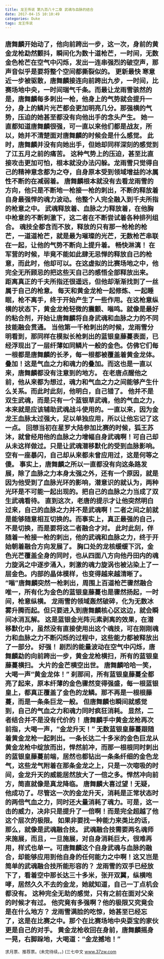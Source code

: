 ```yaml
---
title: 龙王传说 第九百八十二章 武魂与血脉的结合
date: 2017-04-15 10:10:49
categories: Duke
tags: 龙王传说
---
```


唐舞麟开始动了，他向前跨出一步，这一次，身前的黄金龙枪勐然颤抖，瞬间化为数十道枪芒，一时间，无数金色枪芒在空气中闪烁，发出一连串强烈的破空声，那声音似乎是要将整个空间都撕裂似的。 更新最快
寒意近一步被驱散，唐舞麟接连向前跨出九步，一时间，比赛场地中央，一时间瑞气千条。而最让龙雨雪骇然的是，唐舞麟每多刺出一枪，他身上的气势就会提升一分，身上的鳞片光芒都会更加明亮几分。那强横的气势，压迫的她甚至都没有向他出手的念头产生。
她一直都知道唐舞麟很强，可一直以来他们都是战友，所以，她并不清楚面对唐舞麟的时候会是什么感觉。
此时，唐舞麟并没有向她出手，但她却同样深刻的感觉到了江五月之前的痛苦。
这种气势上的压迫，甚至比直接攻击更加可怕，根本就没办法闪躲。龙雨雪只觉得自己的精神意念都为之夺，自身原本受到领域增益的冰属性不断的在减弱着。
唐舞麟根本就没有去看龙雨雪的方向，他只是不断地一枪接一枪的刺出，不断的释放着自身最强悍的魂力波动。他整个人完全融入到千夫所指的枪意之中。
武魂释放着、血脉之力释放着，在他胸中枪意的不断刺激下，这二者在不断尝试着各种排列组合。
魂技全都含而不放，释放的只有那一枪枪的枪芒，一道道枪芒，就是最为璀璨的光芒，无数枪芒串联在一起，让他的气势不断向上提升着。
畅快淋漓！
在军营的时候，毕竟不能如此肆无忌惮的释放自己的枪意，而此时，他却可以。在这虚拟的比赛场地之中，他完全无所顾忌的把这些天自己的感悟全部释放出来。
距离真正的千夫所指还很遥远，但他却渐渐找到了一丝属于自己的枪意。
每天和黄金龙枪一起修炼、一起睡眠，枪不离手，终于开始产生了一些作用。在这枪意纵横的状态下，黄金龙枪轻微的震颤、嗡鸣。就像是最好的粘合剂，开始让唐舞麟将自身武魂和血脉之力的不同技能融会贯通。
当他第一千枪刺出的时候，龙雨雪分明看到，那同样在模拟长枪刺出的蓝银皇藤蔓表面，已经浮现出了一层纤薄如同鳞片一般的金色。仿佛它们每一根都是唐舞麟的长矛，每一根都被覆盖着黄金龙体。
叠加！这是气血之力和魂力的叠加。而这也是一直以来，唐舞麟都没有注意到的地方。
在老唐点醒他之前，他从来都为想过，魂力和气血之力之间能够产生什么关系。而此时此刻，他明白，自己错了。
他并不是双生武魂，而是只有一个蓝银草武魂，他的气血之力，本来就是应该辅助武魂战斗使用的。一直以来，因为金龙王血脉太过强大，足以单独应用，所以让他忘记了这一点。
回想当初在星罗大陆参加比赛的时候，狐王苏沐，就曾经用他的血脉之力增幅自身武魂啊！可自己却从未这样做过。只是让武魂潜移默化的受到血脉影响。
空有一座暴闪，自己却从来都未曾应用过，这是何等之傻。
事实上，唐舞麟之所以一直都没有向这条路发展，除了血脉之力本身太强之外，还有一个原因，就是因为他受到了血脉光环的影响，潜意识的就认为，两种光环是不可能一起出现的。把自己的血脉之力当成了双生武魂看待。
直到这次，老唐的提示才让他突然明白过来，自己的血脉之力并不是武魂啊！二者之间之前就是能够随意相互切换的。而事实上，真正最强的自己，不是切换，而是要将这二者融合才对。
此时此刻，伴随着一枪接一枪的刺出，他的武魂和血脉之力，终于开始朝着融合方向发展了。
胸口处的龙核缓缓下沉，金色光芒覆盖全身的同时，也从四面八方向他丹田内的魂力旋涡之中逐步涌入，刺激的魂力旋涡也被沾染上了一层金色。内部的晶体模样，也变得越来越清晰了。
“嗡”唐舞麟突然一枪刺出，周围上百道枪芒骤然融合唯一，所有化为金色的蓝银皇藤蔓也是骤然扬起，一时间，枪意纵横。
龙雨雪的领域轰然破碎，化为无数冰雾升腾而起。但只要进入到唐舞麟核心区这边，就会瞬间冰消瓦解。
这是蓝银金光阵元素剥离的效果，在潜移默化中，虽然没有直接使用出这个魂技，可在刚刚魂力和血脉之力不断闪烁的过程中，这些能力都被释放出了一部分。
好强！
剧烈的能量波动在空气中闪烁，唐舞麟勐的向前跨出一步，黄金龙枪横扫，所有的蓝银皇藤蔓横扫。
大片的金芒横空出世。
唐舞麟哈哈一笑，大喝一声“黄金龙体！”
刹那间，所有蓝银皇藤蔓全都亮了起来，原本纤薄的金色骤然变得强盛，每一根蓝银皇上，都真正覆盖了金色的龙鳞。那不再是一根根藤蔓，而是一条条巨龙一般。
但唐舞麟也瞬间就感觉到，自己的气血之力和魂力同时疯狂消耗。
显然，二者结合并不是没有代价的！
唐舞麟手中黄金龙枪再次前指，大喝一声，“金龙升天！”
无数蓝银皇藤蔓跟随着黄金龙枪一起刺出。一条长达二十多米的金色巨龙从黄金龙枪中绽放而出，悍然前冲，而那一根根同时刺出的蓝银皇藤蔓前端，居然也都钻出一条条纤细的金色龙气，这些龙气附着在那条金龙之上，只是一次唿吸的时间，金龙升天的威能居然放大了一倍之多。悍然冲向前方，简直就像是真龙降临。
唐舞麟大喜过望！无疑，他成功了。尽管这一次的金龙升天，消耗是正常状态时的两倍气血之力，同时还大量消耗了魂力。可是，这一击的威力，决非只是提升了一倍啊！而是完全超越了他这个层次的极限。
如果非要找一种能力来类比的话，那么，就像是武魂融合技。
武魂融合技需要两名魂师来施展，而且，一旦施展，对自身消耗巨大，很难再用，样式也单一。可唐舞麟这个自身武魂与血脉的融合，却能够应用到他自身的任何能力之中啊！这又岂是简单的武魂融合技所能形容的？
龙雨雪的双手已经放下了，看着空中那长达三十多米，张开双翼，纵横咆哮，居然久久不去的金龙，她就知道，自己一丁点机会都没有。
这种完全无助的感觉，只有之前在面对父亲的时候才有过。
他究竟有多强啊？他的极限又究竟会是在什么地方？
龙雨雪满脸的吃惊，她甚至已经忘了，这是在比赛之中。那个在比赛场地中央耍宝的家伙更是自己的对手。
黄金龙枪收回在身前，唐舞麟摇身一晃，右脚跺地，大喝道：“金龙撼地！”
-------------------------------------
求月票、推荐票。(未完待续。。)
(三七中文 www.37zw.com
